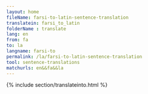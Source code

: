 ```yaml
---
layout: home
fileName: farsi-to-latin-sentence-translation
translatein: farsi_to_latin
folderName : translate
lang: en
from: fa
to: la
langname: farsi-to
permalink: /la/farsi-to-latin-sentence-translation
tool: sentence-translations
matchurls: en&&fa&&la
---
```

{% include section/translateinto.html %}
